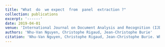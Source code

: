 ```yaml
---
title: "What  do  we expect  from  panel  extraction ?"
collection: publications
excerpt: '------'
date: 2019-04-01
venue: 'International Journal on Document Analysis and Recognition (IJDAR)'
authors: 'Nhu-Van Nguyen, Christophe Rigaud, Jean-Christophe Burie'
citation: 'Nhu-Van Nguyen, Christophe Rigaud, Jean-Christophe Burie. What  do  we expect  from  panel  extraction ? (2019) <i>International  Workshop  on  Graphics  Recognition(GREC@ICDAR)</i>, 265-284. <b>(CORE : rank A (ICDAR))</b>'
---
```

